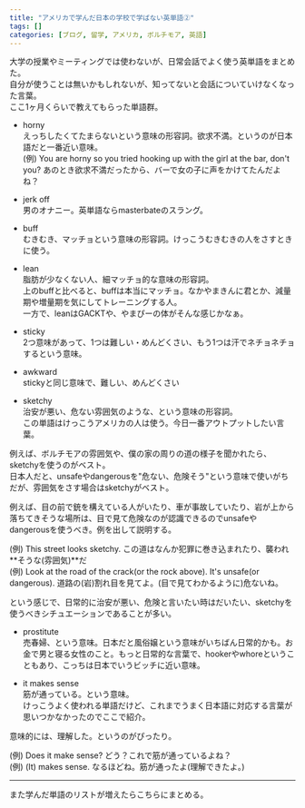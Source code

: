 ```yaml
---
title: "アメリカで学んだ日本の学校で学ばない英単語②"
tags: []
categories: [ブログ, 留学, アメリカ, ボルチモア, 英語]
---
```


大学の授業やミーティングでは使わないが、日常会話でよく使う英単語をまとめた。  
自分が使うことは無いかもしれないが、知ってないと会話についていけなくなった言葉。  
ここ1ヶ月くらいで教えてもらった単語群。  

- horny  
えっちしたくてたまらないという意味の形容詞。欲求不満。というのが日本語だと一番近い意味。  
(例) You are horny so you tried hooking up with the girl at the bar, don't you? あのとき欲求不満だったから、バーで女の子に声をかけてたんだよね？  

- jerk off  
男のオナニー。英単語ならmasterbateのスラング。  

- buff  
むきむき、マッチョという意味の形容詞。けっこうむきむきの人をさすときに使う。  

- lean  
脂肪が少なくない人、細マッチョ的な意味の形容詞。  
上のbuffと比べると、buffは本当にマッチョ。なかやまきんに君とか、減量期や増量期を気にしてトレーニングする人。  
一方で、leanはGACKTや、やまぴーの体がそんな感じかなぁ。  

- sticky   
2つ意味があって、1つは難しい・めんどくさい、もう1つは汗でネチョネチョするという意味。  

- awkward  
stickyと同じ意味で、難しい、めんどくさい  

- sketchy  
治安が悪い、危ない雰囲気のような、という意味の形容詞。  
この単語はけっこうアメリカの人は使う。今日一番アウトプットしたい言葉。  

例えば、ボルチモアの雰囲気や、僕の家の周りの道の様子を聞かれたら、sketchyを使うのがベスト。  
日本人だと、unsafeやdangerousを"危ない、危険そう"という意味で使いがちだが、雰囲気をさす場合はsketchyがベスト。  

例えば、目の前で銃を構えている人がいたり、車が事故していたり、岩が上から落ちてきそうな場所は、目で見て危険なのが認識できるのでunsafeやdangerousを使うべき。例を出して説明する。  

(例) This street looks sketchy. この道はなんか犯罪に巻き込まれたり、襲われ**そうな(雰囲気)**だ  
(例) Look at the road of the crack(or the rock above). It's unsafe(or dangerous). 道路の(岩)割れ目を見てよ。(目で見てわかるように)危ないね。  

という感じで、日常的に治安が悪い、危険と言いたい時はだいたい、sketchyを使うべきシチュエーションであることが多い。  

- prostitute  
売春婦、という意味。日本だと風俗嬢という意味がいちばん日常的かも。お金で男と寝る女性のこと。もっと日常的な言葉で、hookerやwhoreということもあり、こっちは日本でいうビッチに近い意味。  

- it makes sense  
筋が通っている。という意味。  
けっこうよく使われる単語だけど、これまでうまく日本語に対応する言葉が思いつかなかったのでここで紹介。  

意味的には、理解した。というのがぴったり。  

(例) Does it make sense? どう？これで筋が通っているよね？  
(例) (It) makes sense. なるほどね。筋が通ったよ(理解できたよ。)  


---
また学んだ単語のリストが増えたらこちらにまとめる。  
